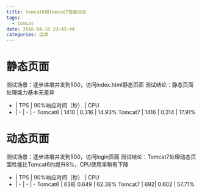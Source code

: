 ```yaml
---
title: tomcat6和tomcat7性能对比
tags:
  - tomcat
date: 2016-04-18 23:43:44
categories: 运维
---
```


# 静态页面
测试场景：逐步递增并发到500，访问index.html静态页面
测试结论：静态页面处理能力基本无差异

- | TPS | 90%响应时间（秒） | CPU
- | - | - | -
Tomcat6 | 1410 | 0.316 | 14.93%
Tomcat7 | 1416 | 0.314 | 17.91%


# 动态页面
测试场景：逐步递增并发到500，访问login页面
测试结论：Tomcat7处理动态页面性能比Tomcat6约提升8%，CPU使用率稍有下降

- | TPS | 90%响应时间（秒） | CPU
- | - | - | -
Tomcat6 | 638| 0.649 | 62.38%
Tomcat7 | 692| 0.602 | 57.71%

